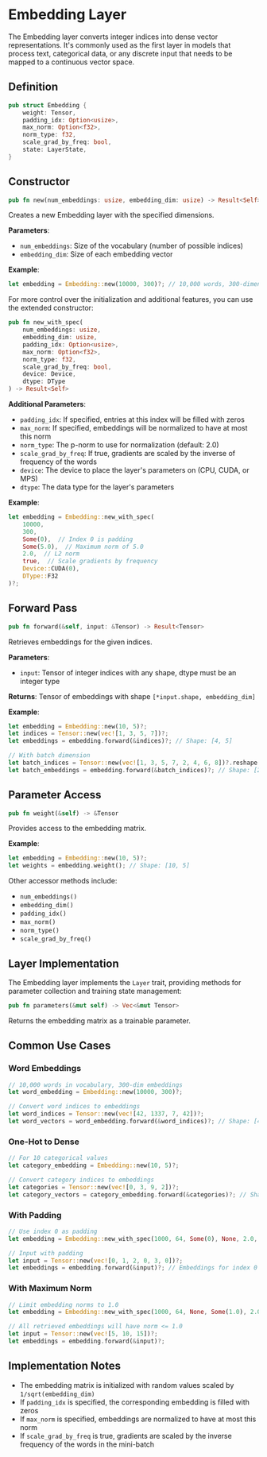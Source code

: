 # Embedding Layer

The Embedding layer converts integer indices into dense vector representations. It's commonly used as the first layer in models that process text, categorical data, or any discrete input that needs to be mapped to a continuous vector space.

## Definition

```rust
pub struct Embedding {
    weight: Tensor,
    padding_idx: Option<usize>,
    max_norm: Option<f32>,
    norm_type: f32,
    scale_grad_by_freq: bool,
    state: LayerState,
}
```

## Constructor

```rust
pub fn new(num_embeddings: usize, embedding_dim: usize) -> Result<Self>
```

Creates a new Embedding layer with the specified dimensions.

**Parameters**:
- `num_embeddings`: Size of the vocabulary (number of possible indices)
- `embedding_dim`: Size of each embedding vector

**Example**:
```rust
let embedding = Embedding::new(10000, 300)?; // 10,000 words, 300-dimensional embeddings
```

For more control over the initialization and additional features, you can use the extended constructor:

```rust
pub fn new_with_spec(
    num_embeddings: usize,
    embedding_dim: usize,
    padding_idx: Option<usize>,
    max_norm: Option<f32>,
    norm_type: f32,
    scale_grad_by_freq: bool,
    device: Device,
    dtype: DType
) -> Result<Self>
```

**Additional Parameters**:
- `padding_idx`: If specified, entries at this index will be filled with zeros
- `max_norm`: If specified, embeddings will be normalized to have at most this norm
- `norm_type`: The p-norm to use for normalization (default: 2.0)
- `scale_grad_by_freq`: If true, gradients are scaled by the inverse of frequency of the words
- `device`: The device to place the layer's parameters on (CPU, CUDA, or MPS)
- `dtype`: The data type for the layer's parameters

**Example**:
```rust
let embedding = Embedding::new_with_spec(
    10000, 
    300, 
    Some(0),  // Index 0 is padding
    Some(5.0),  // Maximum norm of 5.0
    2.0,  // L2 norm
    true,  // Scale gradients by frequency
    Device::CUDA(0),
    DType::F32
)?;
```

## Forward Pass

```rust
pub fn forward(&self, input: &Tensor) -> Result<Tensor>
```

Retrieves embeddings for the given indices.

**Parameters**:
- `input`: Tensor of integer indices with any shape, dtype must be an integer type

**Returns**: Tensor of embeddings with shape `[*input.shape, embedding_dim]`

**Example**:
```rust
let embedding = Embedding::new(10, 5)?;
let indices = Tensor::new(vec![1, 3, 5, 7])?;
let embeddings = embedding.forward(&indices)?; // Shape: [4, 5]

// With batch dimension
let batch_indices = Tensor::new(vec![1, 3, 5, 7, 2, 4, 6, 8])?.reshape(&[2, 4])?;
let batch_embeddings = embedding.forward(&batch_indices)?; // Shape: [2, 4, 5]
```

## Parameter Access

```rust
pub fn weight(&self) -> &Tensor
```

Provides access to the embedding matrix.

**Example**:
```rust
let embedding = Embedding::new(10, 5)?;
let weights = embedding.weight(); // Shape: [10, 5]
```

Other accessor methods include:
- `num_embeddings()`
- `embedding_dim()`
- `padding_idx()`
- `max_norm()`
- `norm_type()`
- `scale_grad_by_freq()`

## Layer Implementation

The Embedding layer implements the `Layer` trait, providing methods for parameter collection and training state management:

```rust
pub fn parameters(&mut self) -> Vec<&mut Tensor>
```

Returns the embedding matrix as a trainable parameter.

## Common Use Cases

### Word Embeddings

```rust
// 10,000 words in vocabulary, 300-dim embeddings
let word_embedding = Embedding::new(10000, 300)?;

// Convert word indices to embeddings
let word_indices = Tensor::new(vec![42, 1337, 7, 42])?;
let word_vectors = word_embedding.forward(&word_indices)?; // Shape: [4, 300]
```

### One-Hot to Dense

```rust
// For 10 categorical values
let category_embedding = Embedding::new(10, 5)?;

// Convert category indices to embeddings
let categories = Tensor::new(vec![0, 3, 9, 2])?;
let category_vectors = category_embedding.forward(&categories)?; // Shape: [4, 5]
```

### With Padding

```rust
// Use index 0 as padding
let embedding = Embedding::new_with_spec(1000, 64, Some(0), None, 2.0, false, Device::CPU, DType::F32)?;

// Input with padding
let input = Tensor::new(vec![0, 1, 2, 0, 3, 0])?;
let embeddings = embedding.forward(&input)?; // Embeddings for index 0 will be all zeros
```

### With Maximum Norm

```rust
// Limit embedding norms to 1.0
let embedding = Embedding::new_with_spec(1000, 64, None, Some(1.0), 2.0, false, Device::CPU, DType::F32)?;

// All retrieved embeddings will have norm <= 1.0
let input = Tensor::new(vec![5, 10, 15])?;
let embeddings = embedding.forward(&input)?;
```

## Implementation Notes

- The embedding matrix is initialized with random values scaled by `1/sqrt(embedding_dim)`
- If `padding_idx` is specified, the corresponding embedding is filled with zeros
- If `max_norm` is specified, embeddings are normalized to have at most this norm
- If `scale_grad_by_freq` is true, gradients are scaled by the inverse frequency of the words in the mini-batch

